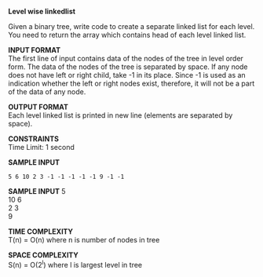 **Level wise linkedlist**

Given a binary tree, write code to create a separate linked list for each level. You need to return the array which contains head of each level linked list.

**INPUT FORMAT**\
The first line of input contains data of the nodes of the tree in level order form. The data of the nodes of the tree is separated by space. If any node does not have left or right child, take -1 in its place. Since -1 is used as an indication whether the left or right nodes exist, therefore, it will not be a part of the data of any node.

**OUTPUT FORMAT**\
Each level linked list is printed in new line (elements are separated by space).

**CONSTRAINTS**\
Time Limit: 1 second

**SAMPLE INPUT**
```
5 6 10 2 3 -1 -1 -1 -1 -1 9 -1 -1
```

**SAMPLE INPUT** 
5\
10 6\
2 3\
9

**TIME COMPLEXITY**\
T(n) = O(n) where n is number of nodes in tree

**SPACE COMPLEXITY**\
S(n) = O(2<sup>l</sup>) where l is largest level in tree 